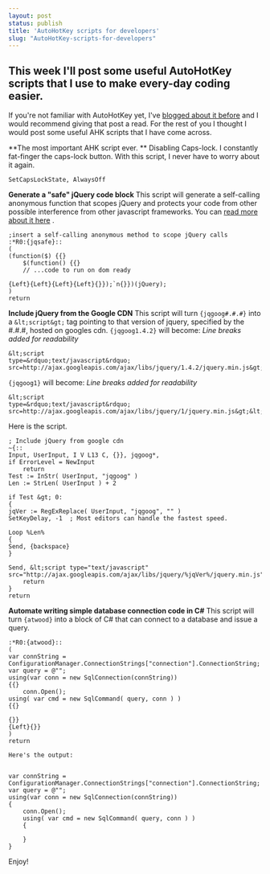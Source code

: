 ```yaml
---
layout: post
status: publish
title: 'AutoHotKey scripts for developers'
slug: "AutoHotKey-scripts-for-developers"
---
```


## This week I'll post some useful AutoHotKey scripts that I use to make every-day coding easier.


If you&#39;re not familiar with AutoHotKey yet, I&#39;ve [blogged about it before][1]  and I would recommend giving that post a read. For the rest of you I thought I would post some useful AHK scripts that I have come across.


**The most important AHK script ever. **
Disabling Caps-lock. I constantly fat-finger the caps-lock button. With this script, I never have to worry about it again.

    SetCapsLockState, AlwaysOff

**Generate a "safe" jQuery code block**
This script will generate a self-calling anonymous function that scopes jQuery and protects your code from other possible interference from other javascript frameworks. You can [read more about it here][2] .

    ;insert a self-calling anonymous method to scope jQuery calls
    :*R0:{jqsafe}::
    (
    (function($) {{} 
        $(function() {{}
        // ...code to run on dom ready

    {Left}{Left}{Left}{Left}{}});`n{}})(jQuery);
    )
    return

**Include jQuery from the Google CDN**
This script will turn `{jqgoog#.#.#}` into a `&lt;script&gt;` tag pointing to that version of jquery, specified by the #.#.#, hosted on googles cdn. `{jqgoog1.4.2}` will become: *Line breaks added for readability*

    &lt;script 
    type=&rdquo;text/javascript&rdquo; 
    src=http://ajax.googleapis.com/ajax/libs/jquery/1.4.2/jquery.min.js&gt;&lt;/script&gt;

`{jqgoog1}` will become: *Line breaks added for readability*

    &lt;script 
    type=&rdquo;text/javascript&rdquo; 
    src=http://ajax.googleapis.com/ajax/libs/jquery/1/jquery.min.js&gt;&lt;/script&gt;

Here is the script.

    ; Include jQuery from google cdn
    ~{::
    Input, UserInput, I V L13 C, {}}, jqgoog*,
    if ErrorLevel = NewInput
        return
    Test := InStr( UserInput, "jqgoog" )
    Len := StrLen( UserInput ) + 2

    if Test &gt; 0:
    {
    jqVer := RegExReplace( UserInput, "jqgoog", "" )
    SetKeyDelay, -1  ; Most editors can handle the fastest speed.

    Loop %Len%
    {
    Send, {backspace}
    }

    Send, &lt;script type="text/javascript" src="http://ajax.googleapis.com/ajax/libs/jquery/%jqVer%/jquery.min.js"&gt;&lt;/script&gt;
        return
    }
    return

**Automate writing simple database connection code in C#**
This script will turn `{atwood}` into a block of C# that can connect to a database and issue a query.

    :*R0:{atwood}::
    (
    var connString = ConfigurationManager.ConnectionStrings["connection"].ConnectionString;
    var query = @"";
    using(var conn = new SqlConnection(connString))
    {{}
        conn.Open();
    using( var cmd = new SqlCommand( query, conn ) ) 
    {{}
        
    {}}
    {Left}{}}
    )
    return

    Here's the output:


    var connString = ConfigurationManager.ConnectionStrings["connection"].ConnectionString;
    var query = @"";
    using(var conn = new SqlConnection(connString))
    {
        conn.Open();
        using( var cmd = new SqlCommand( query, conn ) )
        {

        }
    }

Enjoy!


  [1]: http://codeimpossible.com/2010/10/27/autohotkey-an-introduction
  [2]: http://codeimpossible.com/2010/01/13/solving-document-ready-is-not-a-function-and-other-problems
